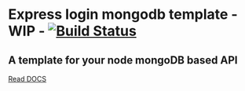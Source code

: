 # Express login mongodb template - WIP - [![Build Status](https://travis-ci.com/alessandro-caldonazzi/Express-Mongo-Login-BoilerPlate.svg?branch=main)](https://travis-ci.com/alessandro-caldonazzi/Express-Mongo-Login-BoilerPlate)

## A template for your node mongoDB based API 
[Read DOCS](https://express-mongo-template.netlify.app/)
